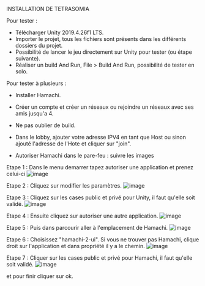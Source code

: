 INSTALLATION DE TETRASOMIA

Pour tester :

- Télécharger Unity 2019.4.26f1 LTS.
- Importer le projet, tous les fichiers sont présents dans les différents dossiers du projet.
- Possibilité de lancer le jeu directement sur Unity pour tester (ou étape suivante).
- Réaliser un build And Run, File > Build And Run, possibilité de tester en solo.

Pour tester à plusieurs :

- Installer Hamachi.
- Créer un compte et créer un réseaux ou rejoindre un réseaux avec ses amis jusqu'a 4.
- Ne pas oublier de build.
- Dans le lobby, ajouter votre adresse IPV4 en tant que Host ou sinon ajouté l'adresse de l'Hote et cliquer sur "join".

- Autoriser Hamachi dans le pare-feu : suivre les images

Etape 1 : Dans le menu demarrer tapez autoriser une application et prenez celui-ci
![image](https://user-images.githubusercontent.com/84011629/123303098-b60ceb80-d51d-11eb-815e-a3eee6cd832c.png)

Etape 2 : Cliquez sur modifier les paramètres.
![image](https://user-images.githubusercontent.com/84011629/123303193-d472e700-d51d-11eb-9a3b-330c8901c4ce.png)

Etape 3 : Cliquez sur les cases public et privé pour Unity, il faut qu'elle soit validé.
![image](https://user-images.githubusercontent.com/84011629/123303301-f3717900-d51d-11eb-9b78-2a578f893941.png)

Etape 4 : Ensuite cliquez sur autoriser une autre application.
![image](https://user-images.githubusercontent.com/84011629/123303358-02582b80-d51e-11eb-9e24-7f41b79b027b.png)

Etape 5 : Puis dans parcourir aller à l'emplacement de Hamachi.
![image](https://user-images.githubusercontent.com/84011629/123303485-20be2700-d51e-11eb-9efa-e7c5bbe3ff3a.png)

Etape 6 : Choisissez "hamachi-2-ui". Si vous ne trouver pas Hamachi, clique droit sur l'application et dans propriété il y a le chemin.
![image](https://user-images.githubusercontent.com/84011629/123303519-2ae02580-d51e-11eb-8f90-a21ac2b7a633.png)

Etape 7 : Cliquer sur les cases public et privé pour Hamachi, il faut qu'elle soit validé.
![image](https://user-images.githubusercontent.com/84011629/123303623-49462100-d51e-11eb-8fee-f52981c9b0a3.png)

et pour finir cliquer sur ok.

